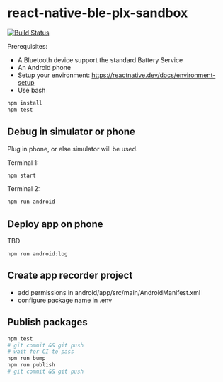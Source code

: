 # react-native-ble-plx-sandbox

[![Build Status](https://github.com/larsthorup/react-native-ble-plx-sandbox/actions/workflows/ci.yml/badge.svg)](https://github.com/larsthorup/react-native-ble-plx-sandbox/actions/workflows/ci.yml)

Prerequisites:

- A Bluetooth device support the standard Battery Service
- An Android phone
- Setup your environment: https://reactnative.dev/docs/environment-setup
- Use bash

```bash
npm install
npm test
```

## Debug in simulator or phone

Plug in phone, or else simulator will be used.

Terminal 1:

```bash
npm start
```

Terminal 2:

```bash
npm run android
```

## Deploy app on phone

TBD

```
npm run android:log
```

## Create app recorder project

- add permissions in android/app/src/main/AndroidManifest.xml
- configure package name in .env

## Publish packages

```bash
npm test
# git commit && git push
# wait for CI to pass
npm run bump
npm run publish
# git commit && git push
```
